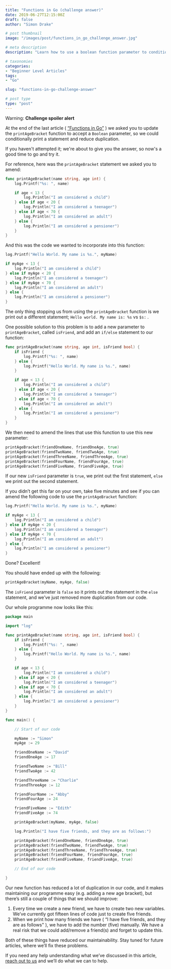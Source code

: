 ```yaml
---
title: "Functions in Go (challenge answer)"
date: 2019-06-27T12:15:00Z
draft: false
author: "Simon Drake"

# post thumbnail
image: "/images/post/functions_in_go_challenge_answer.jpg"

# meta description
description: "Learn how to use a boolean function parameter to conditionally print one of two statements, and reduce duplication."

# taxonomies
categories:
- "Beginner Level Articles"
tags:
- "Go"

slug: "functions-in-go-challenge-answer"

# post type
type: "post"
---
```


Warning: **Challenge spoiler alert**

At the end of the last article ( [“Functions in Go”](/functions-in-go/) ) we asked you to update the `printAgeBracket` function to accept a `Boolean` parameter, so we could conditionally print a statement and reduce duplication.

If you haven't attempted it; we're about to give you the answer, so now's a good time to go and try it.

For reference, here was the `printAgeBracket` statement we asked you to amend:

```go
func printAgeBracket(name string, age int) {
	log.Printf("%s: ", name)

	if age < 13 {
		log.Println("I am considered a child")
	} else if age < 20 {
		log.Println("I am considered a teenager")
	} else if age < 70 {
		log.Println("I am considered an adult")
	} else {
		log.Println("I am considered a pensioner")
	}
}

```

And this was the code we wanted to incorporate into this function:

```go
log.Printf("Hello World. My name is %s.", myName)

if myAge < 13 {
	log.Println("I am considered a child")
} else if myAge < 20 {
	log.Println("I am considered a teenager")
} else if myAge < 70 {
	log.Println("I am considered an adult")
} else {
	log.Println("I am considered a pensioner")
}

```

The only thing stopping us from using the `printAgeBracket` function is we print out a different statement; `Hello world. My name is: %s` vs `$s:` .

One possible solution to this problem is to add a new parameter to `printAgeBracket`, called `isFriend`, and add an `if/else` statement to our function:

```go
func printAgeBracket(name string, age int, isFriend bool) {
	if isFriend {
		log.Printf("%s: ", name)
	} else {
		log.Printf("Hello World. My name is %s.", name)
	}

	if age < 13 {
		log.Println("I am considered a child")
	} else if age < 20 {
		log.Println("I am considered a teenager")
	} else if age < 70 {
		log.Println("I am considered an adult")
	} else {
		log.Println("I am considered a pensioner")
	}
}

```

We then need to amend the lines that use this function to use this new parameter:

```go
printAgeBracket(friendOneName, friendOneAge, true)
printAgeBracket(friendTwoName, friendTwoAge, true)
printAgeBracket(friendThreeName, friendThreeAge, true)
printAgeBracket(friendFourName, friendFourAge, true)
printAgeBracket(friendFiveName, friendFiveAge, true)

```

If our new `isFriend` parameter is `true`, we print out the first statement, `else` we print out the second statement.

If you didn’t get this far on your own, take five minutes and see if you can amend the following code to use the `printAgeBracket` function:

```go
log.Printf("Hello World. My name is %s.", myName)

if myAge < 13 {
	log.Println("I am considered a child")
} else if myAge < 20 {
	log.Println("I am considered a teenager")
} else if myAge < 70 {
	log.Println("I am considered an adult")
} else {
	log.Println("I am considered a pensioner")
}
```

Done? Excellent!

You should have ended up with the following:

```go
printAgeBracket(myName, myAge, false)

```

The `isFriend` parameter is `false` so it prints out the statement in the `else` statement, and we’ve just removed more duplication from our code.

Our whole programme now looks like this:

```go
package main

import "log"

func printAgeBracket(name string, age int, isFriend bool) {
	if isFriend {
		log.Printf("%s: ", name)
	} else {
		log.Printf("Hello World. My name is %s.", name)
	}

	if age < 13 {
		log.Println("I am considered a child")
	} else if age < 20 {
		log.Println("I am considered a teenager")
	} else if age < 70 {
		log.Println("I am considered an adult")
	} else {
		log.Println("I am considered a pensioner")
	}
}

func main() {

	// Start of our code

	myName := "Simon"
	myAge := 29

	friendOneName := "David"
	friendOneAge := 17

	friendTwoName := "Bill"
	friendTwoAge := 42

	friendThreeName := "Charlie"
	friendThreeAge := 12

	friendFourName := "Abby"
	friendFourAge := 24

	friendFiveName := "Edith"
	friendFiveAge := 74

	printAgeBracket(myName, myAge, false)

	log.Println("I have five friends, and they are as follows:")

	printAgeBracket(friendOneName, friendOneAge, true)
	printAgeBracket(friendTwoName, friendTwoAge, true)
	printAgeBracket(friendThreeName, friendThreeAge, true)
	printAgeBracket(friendFourName, friendFourAge, true)
	printAgeBracket(friendFiveName, friendFiveAge, true)

	// End of our code

}

```

Our new function has reduced a lot of duplication in our code, and it makes maintaining our programme easy (e.g. adding a new age bracket), but there’s still a couple of things that we should improve:

1. Every time we create a new friend, we have to create two new variables. We’ve currently got fifteen lines of code just to create five friends.
2. When we print how many friends we have ( “I have five friends, and they are as follows" ), we have to add the number (five) manually. We have a real risk that we could add/remove a friend(s) and forget to update this.

Both of these things have reduced our maintainability. Stay tuned for future articles, where we’ll fix these problems.

If you need any help understanding what we’ve discussed in this article, [reach out to us](https://www.codetips.co.uk/contact-us/) and we’ll do what we can to help.

